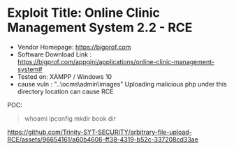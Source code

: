 # Exploit Title: Online Clinic Management System 2.2 - RCE
+ Vendor Homepage: https://bigprof.com
+ Software Download Link : https://bigprof.com/appgini/applications/online-clinic-management-system# 
+ Tested on: XAMPP / Windows 10
+ cause vuln : "..\ocms\admin\images" Uploading malicious php under this directory location can cause RCE

POC:
> whoami
> ipconfig
> mkdir book
> dir

https://github.com/Trinity-SYT-SECURITY/arbitrary-file-upload-RCE/assets/96654161/a60b4606-ff38-4319-b52c-337208cd33ae


